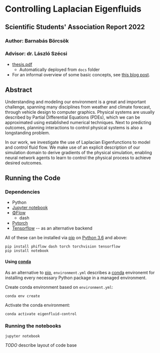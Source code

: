 # Controlling Laplacian Eigenfluids
## Scientific Students' Association Report 2022
### Author: Barnabás Börcsök
### Advisor: dr. László Szécsi

- [thesis.pdf](https://bobarna.github.io/eigenfluid-control/thesis.pdf)
    - Automatically deployed from `docs` folder
- For an informal overview of some basic concepts, see [this blog post](https://barnabasborcsok.com/posts/eigenfluid-control/).

## Abstract
Understanding and modeling our environment is a great and important challenge, spanning many disciplines from weather and climate forecast, through vehicle design to computer graphics. Physical systems are usually described by Partial Differential Equations (PDEs), which we can be approximated using established numerical techniques. Next to predicting outcomes, planning interactions to control physical systems is also a longstanding problem.

In our work, we investigate the use of Laplacian Eigenfunctions to model and control fluid flow. We make use of an explicit description of our simulation domain to derive gradients of the physical simulation, enabling neural network agents to learn to control the physical process to achieve desired outcomes.

## Running the Code

### Dependencies
- Python
- [Jupyter notebook](https://jupyter.org/install)
- [ΦFlow](https://github.com/tum-pbs/PhiFlow)
    - dash
- [Pytorch](https://pytorch.org/)
- [Tensorflow](https://www.tensorflow.org/) -- as an alternative backend

All of these can be installed via [pip](https://pypi.org/project/pip/) on [Python 3.6](https://www.python.org/downloads/) and above:
```
pip install phiflow dash torch torchvision tensorflow
pip install notebook
```

#### Using [conda](https://docs.conda.io/en/latest/)
As an alternative to [pip](https://pypi.org/project/pip/), `environment.yml` describes a [conda](https://docs.conda.io/en/latest/) environemt for installing every necessary Python package in a managed environment.

Create conda environment based on `environment.yml`:
```
conda env create
```
Activate the conda environment:
```
conda activate eigenfluid-control
```

### Running the notebooks
```
jupyter notebook
```

*TODO* describe layout of code base
